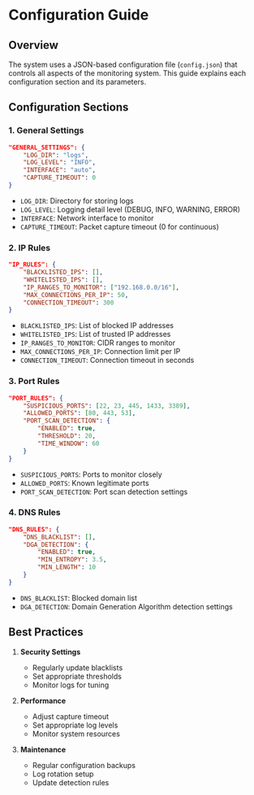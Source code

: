 # Configuration Guide

## Overview
The system uses a JSON-based configuration file (`config.json`) that controls all aspects of the monitoring system. This guide explains each configuration section and its parameters.

## Configuration Sections

### 1. General Settings
```json
"GENERAL_SETTINGS": {
    "LOG_DIR": "logs",
    "LOG_LEVEL": "INFO",
    "INTERFACE": "auto",
    "CAPTURE_TIMEOUT": 0
}
```
- `LOG_DIR`: Directory for storing logs
- `LOG_LEVEL`: Logging detail level (DEBUG, INFO, WARNING, ERROR)
- `INTERFACE`: Network interface to monitor
- `CAPTURE_TIMEOUT`: Packet capture timeout (0 for continuous)

### 2. IP Rules
```json
"IP_RULES": {
    "BLACKLISTED_IPS": [],
    "WHITELISTED_IPS": [],
    "IP_RANGES_TO_MONITOR": ["192.168.0.0/16"],
    "MAX_CONNECTIONS_PER_IP": 50,
    "CONNECTION_TIMEOUT": 300
}
```
- `BLACKLISTED_IPS`: List of blocked IP addresses
- `WHITELISTED_IPS`: List of trusted IP addresses
- `IP_RANGES_TO_MONITOR`: CIDR ranges to monitor
- `MAX_CONNECTIONS_PER_IP`: Connection limit per IP
- `CONNECTION_TIMEOUT`: Connection timeout in seconds

### 3. Port Rules
```json
"PORT_RULES": {
    "SUSPICIOUS_PORTS": [22, 23, 445, 1433, 3389],
    "ALLOWED_PORTS": [80, 443, 53],
    "PORT_SCAN_DETECTION": {
        "ENABLED": true,
        "THRESHOLD": 20,
        "TIME_WINDOW": 60
    }
}
```
- `SUSPICIOUS_PORTS`: Ports to monitor closely
- `ALLOWED_PORTS`: Known legitimate ports
- `PORT_SCAN_DETECTION`: Port scan detection settings

### 4. DNS Rules
```json
"DNS_RULES": {
    "DNS_BLACKLIST": [],
    "DGA_DETECTION": {
        "ENABLED": true,
        "MIN_ENTROPY": 3.5,
        "MIN_LENGTH": 10
    }
}
```
- `DNS_BLACKLIST`: Blocked domain list
- `DGA_DETECTION`: Domain Generation Algorithm detection settings

## Best Practices

1. **Security Settings**
   - Regularly update blacklists
   - Set appropriate thresholds
   - Monitor logs for tuning

2. **Performance**
   - Adjust capture timeout
   - Set appropriate log levels
   - Monitor system resources

3. **Maintenance**
   - Regular configuration backups
   - Log rotation setup
   - Update detection rules
